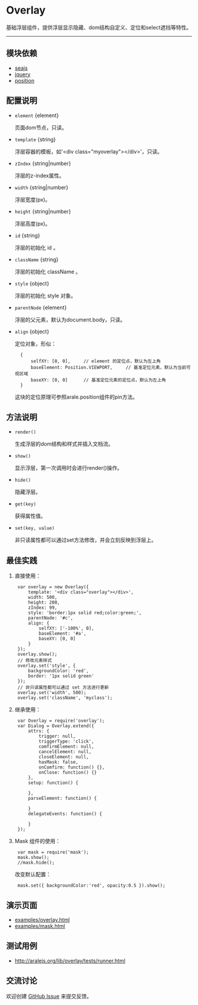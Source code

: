 
# Overlay

基础浮层组件，提供浮层显示隐藏、dom结构自定义、定位和select遮挡等特性。

---


## 模块依赖

 - [seajs](seajs/README.md)
 - [jquery](jquery/README.md)
 - [position](position/README.md)


## 配置说明

* `element` {element} 

    页面dom节点，只读。

* `template` {string}

    浮层容器的模板，如'\<div class="myoverlay">\</div>'，只读。

* `zIndex` {string|number}

    浮层的z-index属性。

* `width` {string|number}

    浮层宽度(px)。

* `height` {string|number}

    浮层高度(px)。

* `id` {string}

    浮层的初始化 id 。

* `className` {string}

    浮层的初始化 className 。

* `style` {object}

    浮层的初始化 style 对象。

* `parentNode` {element}

    浮层的父元素，默认为document.body，只读。

* `align` {object}

    定位对象，形似：

        {
            selfXY: [0, 0],     // element 的定位点，默认为左上角
            baseElement: Position.VIEWPORT,     // 基准定位元素，默认为当前可视区域
            baseXY: [0, 0]      // 基准定位元素的定位点，默认为左上角
        }

    这块的定位原理可参照arale.position组件的pin方法。


## 方法说明

* `render()` 

    生成浮层的dom结构和样式并插入文档流。

* `show()` 

    显示浮层，第一次调用时会进行render()操作。

* `hide()` 

    隐藏浮层。

* `get(key)` 

    获得属性值。

* `set(key, value)` 

    非只读属性都可以通过set方法修改，并会立刻反映到浮层上。


## 最佳实践

1. 直接使用：

        var overlay = new Overlay({
            template: '<div class="overlay"></div>',
            width: 500,
            height: 200,
            zIndex: 99,
            style: 'border:1px solid red;color:green;',
            parentNode: '#c',
            align: {
                selfXY: ['-100%', 0],
                baseElement: '#a',
                baseXY: [0, 0]
            }
        });
        overlay.show();
        // 修改元素样式
        overlay.set('style', {
            backgroundColor: 'red',
            border: '1px solid green'
        });
        // 非只读属性都可以通过 set 方法进行更新
        overlay.set('width', 500);
        overlay.set('className', 'myclass');

2. 继承使用：

        var Overlay = require('overlay');
        var Dialog = Overlay.extend({
            attrs: {
                trigger: null,
                triggerType: 'click',
                comfirmElement: null,
                cancelElement: null,
                closeElement: null,
                hasMask: false,
                onComfirm: function() {},
                onClose: function() {}
            },
            setup: function() {
                
            },
            parseElement: function() {
                
            }
            delegateEvents: function() {
                
            }
        });

3. Mask 组件的使用：

        var mask = require('mask');
        mask.show();
        //mask.hide();

    改变默认配置：

        mask.set({ backgroundColor:'red', opacity:0.5 }).show();


## 演示页面

 - [examples/overlay.html](http://aralejs.org/lib/overlay/examples/overlay.html)
 - [examples/mask.html](http://aralejs.org/lib/mask/examples/mask.html)


## 测试用例

* <http://aralejs.org/lib/overlay/tests/runner.html>


## 交流讨论

欢迎创建
[GitHub Issue](https://github.com/alipay/arale/issues/new)
来提交反馈。
